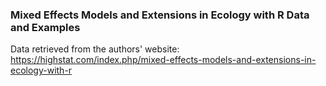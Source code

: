 ### Mixed Effects Models and Extensions in Ecology with R Data and Examples

Data retrieved from the authors' website: https://highstat.com/index.php/mixed-effects-models-and-extensions-in-ecology-with-r

